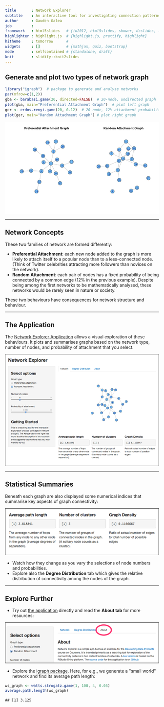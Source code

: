 ```yaml
---
title       : Network Explorer
subtitle    : An interactive tool for investigating connection patterns in network graphs
author      : Gauden Galea
job         : 
framework   : html5slides   # {io2012, html5slides, shower, dzslides, ...}
highlighter : highlight.js  # {highlight.js, prettify, highlight}
hitheme     : tomorrow      # 
widgets     : []            # {mathjax, quiz, bootstrap}
mode        : selfcontained # {standalone, draft}
knit        : slidify::knit2slides
---
```


## Generate and plot two types of network graph


```r
library("igraph")  # package to generate and analyse networks
par(mfrow=c(1,2))
gba <- barabasi.game(20, directed=FALSE)  # 20-node, undirected graph
plot(gba, main="Preferential Attachment Graph")  # plot left graph
ger <- erdos.renyi.game(20, 0.12)  # 20 node, 12% attachment probability
plot(ger, main="Random Attachment Graph") # plot right graph
```

![plot of chunk generate](assets/fig/generate.png) 


--- 

## Network Concepts

These two families of network are formed differently:

- **Preferential Attachment**: each new node added to the graph is more likely to attach itself to a popular node than to a less-connected node. (Think of Twitter celebrities attracting more followers than novices on the network).
- **Random Attachment**: each pair of nodes has a fixed probability of being connected by a common edge (12% in the previous example). Despite being among the first networks to be mathematically analysed, these networks would be rarely seen in nature or society.

These two behaviours have consequences for network structure and behaviour.

---

## The Application

The [Network Explorer Application](https://ggdata.shinyapps.io/barabasi/) allows a visual exploration of these behaviours. It plots and summarises graphs based on the network type, number of nodes, and probability of attachment that you select.

![Screenshot](assets/img/screenshot_app_r.png)

---

## Statistical Summaries

Beneath each graph are also displayed some numerical indices that summarise key aspects of graph connectivity:

![Stats](assets/img/screenshot_app_stats.png)

- Watch how they change as you vary the selections of node numbers and probabilities.
- Explore also the **Degree Distribution** tab which gives the relative distribution of connectivity among the nodes of the graph.

---

## Explore Further

- Try out [the application](https://ggdata.shinyapps.io/barabasi/) directly and read the **About tab** for more resources:

![About](assets/img/about.png)

- Explore the [igraph package](http://www.lsi.upc.edu/~CSN/lab/session1.pdf). Here, for e.g., we generate a "small world" network and find its average path length:


```r
ws_graph <- watts.strogatz.game(1, 100, 4, 0.05)
average.path.length(ws_graph)
```

```
## [1] 3.125
```

